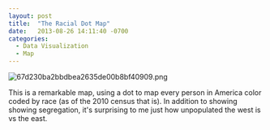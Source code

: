 ```yaml
---
layout: post
title:  "The Racial Dot Map"
date:   2013-08-26 14:11:40 -0700
categories:
  - Data Visualization
  - Map
---
```


  ![67d230ba2bbdbea2635de00b8bf40909.png](/attachments/67d230ba2bbdbea2635de00b8bf40909/image.png) 

 This is a remarkable map, using a dot to map every person in America color coded by race (as of the 2010 census that is). In addition to showing showing segregation, it's surprising to me just how unpopulated the west is vs the east.

 
